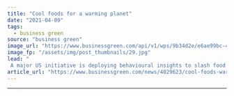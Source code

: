 ```yaml
---
title: "Cool foods for a warming planet"
date: "2021-04-09"
tags: 
  - business green
source: "business green"
image_url: "https://www.businessgreen.com/api/v1/wps/9b34d2e/e6ae99bc-4f70-443d-b394-5faed718231d/1/Genentech-185x114.jpg"
image_fp: "/assets/img/post_thumbnails/29.jpg"
lead: "
 A major US initiative is deploying behavioural insights to slash food waste at corporate canteens ..."
article_url: "https://www.businessgreen.com/news/4029623/cool-foods-warming-planet"
---
```


---
